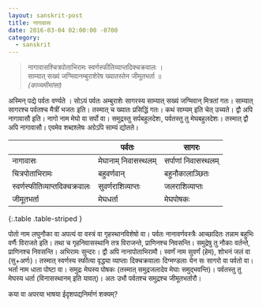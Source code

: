 ```yaml
---
layout: sanskrit-post
title: नागावासः
date: 2016-03-04 02:00:00 -0700
category:
  - sanskrit
---
```


> नागावासश्चित्रपोताभिरामः स्वर्णस्फीतिव्याप्तदिक्चक्रवालः ।  
> साम्यात् सख्यं जग्मिवानम्बुराशेरेष ख्यातस्तेन जीमूतभर्ता ॥   
> <cite>(काव्यमीमांसा)</cite>
<!--more-->

अस्मिन् पद्ये पर्वतः वर्ण्यते । सोऽयं पर्वतः अम्बुराशेः सागरस्य साम्यात् सख्यं जग्मिवान् मित्रतां गतः। साम्यात्
सागरश्च पर्वतश्च मैत्रीं भजतः इति। तस्मात् च ख्यातः प्रसिद्धिं गतः। कथं साम्यम् इति चेत् उच्यते। द्वौ अपि नागावासौ इति। नागो नाम मेघो वा सर्पो वा। समुद्रस्तु सर्पबहुलदेशः, पर्वतस्तु तु मेघबहुलदेशः। तस्मात् द्वौ अपि नागावासौ। एवमेव शब्दश्लेषः अग्रेऽपि साम्यं द्योतते।

| | पर्वतः | सागरः
---|---------------|----------
नागावासः | मेघानाम् निवासस्थलम् | सर्पाणां निवासस्थलम्
चित्रपोताभिरामः |  बहुवर्णवान् | बहुनौकालाञ्छितः  
स्वर्णस्फीतिव्याप्तदिक्चक्रवालः | सुवर्णराशिव्याप्तः | जलराशिव्याप्तः
जीमूतभर्ता | मेघधर्ता | मेघपोषकः
{:.table .table-striped }

पोतो नाम लघुनौका वा अपत्यं वा वस्त्रं वा गृहस्थानविशेषो वा। पर्वतः नानावर्णवस्त्रैः आच्छादितः तन्नाम बहुभिः
वर्णैः विराजते इति। तथा च गृहनिवासस्थानि तत्र विराजन्ते, प्राणिनश्च निवसन्ति। समुद्रेषु तु नौकाः वर्तन्ते, प्राणिनश्च निवसन्ति। अभिरामः सुन्दरः। द्वौ अपि नानापोताभिरामौ। स्वर्णं नाम सुवर्णं (हेम), शोभनं जलं वा (सु+अर्णः)। तस्मात् स्वर्णस्य स्फीत्या वृद्ध्या व्याप्ताः दिक्चक्रवालाः दिग्मण्डलाः येन सः सागरो वा पर्वतो वा। भर्ता नाम धाता पोष्टा वा। समुद्रः मेघस्य पोषकः (तस्मात् समुद्रजलादेव मेघाः समुद्भवन्ति)। पर्वतस्तु तु मेघस्य धर्ता (विनासस्थानम् इति यावत्)। अतः उभौ पर्वतश्च समुद्रश्च जीमूतभर्तारौ।

कया वा अपरया भाषया ईदृशपद्यनिर्माणं शक्यम्?
